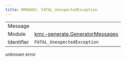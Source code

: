 ```yaml
---
title: KM0A001: FATAL_UnexpectedException
---
```


|            |           |
|------------|---------- |
| Message    |  |
| Module     | [kmc-generate.GeneratorMessages](kmc-generate.generatormessages) |
| Identifier | `FATAL_UnexpectedException` |

unknown error
